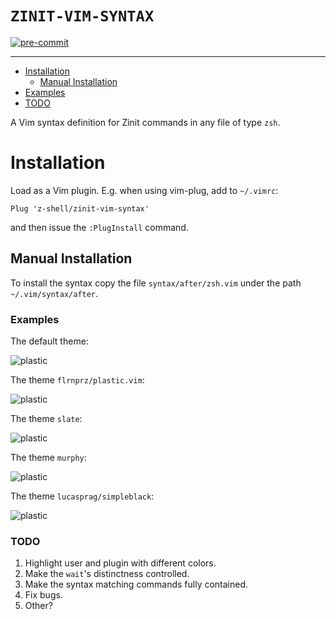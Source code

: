 # `ZINIT-VIM-SYNTAX`

[![pre-commit](https://img.shields.io/badge/pre--commit-enabled-blue?logo=pre-commit&logoColor=white)](https://github.com/pre-commit/pre-commit)

---

<!-- START doctoc generated TOC please keep comment here to allow auto update -->
<!-- DON'T EDIT THIS SECTION, INSTEAD RE-RUN doctoc TO UPDATE -->

  - [Installation](#installation)
    - [Manual Installation](#manual-installation)
  - [Examples](#examples)
  - [TODO](#todo)

<!-- END doctoc generated TOC please keep comment here to allow auto update -->

A Vim syntax definition for Zinit commands in any file of type `zsh`.

# Installation

Load as a Vim plugin. E.g. when using vim-plug, add to `~/.vimrc`:

```vim
Plug 'z-shell/zinit-vim-syntax'
```

and then issue the `:PlugInstall` command.

## Manual Installation

To install the syntax copy the file `syntax/after/zsh.vim` under the path
`~/.vim/syntax/after`.

### Examples

The default theme:

![plastic](https://raw.githubusercontent.com/z-shell/zinit-vim-syntax/main/images/default.png)

The theme `flrnprz/plastic.vim`:

![plastic](https://raw.githubusercontent.com/z-shell/zinit-vim-syntax/main/images/plastic.png)

The theme `slate`:

![plastic](https://raw.githubusercontent.com/z-shell/zinit-vim-syntax/main/images/slate.png)

The theme `murphy`:

![plastic](https://raw.githubusercontent.com/z-shell/zinit-vim-syntax/main/images/murphy.png)

The theme `lucasprag/simpleblack`:

![plastic](https://raw.githubusercontent.com/z-shell/zinit-vim-syntax/main/images/simpleblack.png)

### TODO

1. Highlight user and plugin with different colors.
2. Make the `wait`'s distinctness controlled.
3. Make the syntax matching commands fully contained.
4. Fix bugs.
5. Other?
